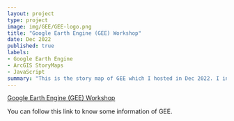 ```yaml
---
layout: project
type: project
image: img/GEE/GEE-logo.png
title: "Google Earth Engine (GEE) Workshop"
date: Dec 2022
published: true
labels:
- Google Earth Engine
- ArcGIS StoryMaps
- JavaScript
summary: "This is the story map of GEE which I hosted in Dec 2022. I introduced some basic information of GEE and gave some training examples for GEE."
---
```


[Google Earth Engine (GEE) Workshop](https://storymaps.arcgis.com/stories/ddc7d9513ca74fffa333dd4c0f1c8b62)

You can follow this link to know some information of GEE.
